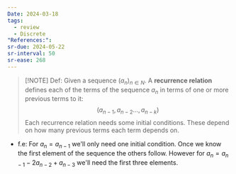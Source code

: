 ```yaml
---
Date: 2024-03-18
tags:
  - review
  - Discrete
"References:":
sr-due: 2024-05-22
sr-interval: 50
sr-ease: 268
---
```

> [!NOTE] Def:
> Given a sequence $(a_n)_{n\in N}$. A **recurrence relation** defines each of the terms of the sequence $a_n$  in terms of one or more previous terms to it:
>$$
>(a_{n-1}, a_{n-2}...,a_{n-k})
>$$
> Each recurrence relation needs some initial conditions. These depend on how many previous terms each term depends on. 

+ f.e: For $a_n = a_{n-1}$ we'll only need one initial condition. Once we know the first element of the sequence the others follow. However for $a_n = a_{n-1} - 2a_{n-2} + a_{n-3}$ we'll need the first three elements. 



